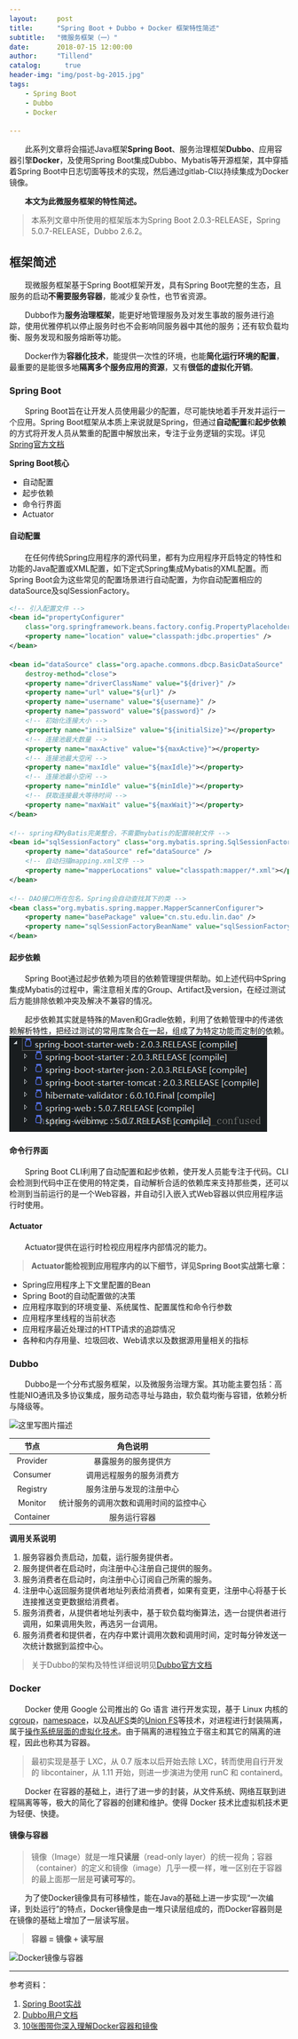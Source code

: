 ```yaml
---
layout:     post
title:      "Spring Boot + Dubbo + Docker 框架特性简述"
subtitle:   "微服务框架（一）"
date:       2018-07-15 12:00:00
author:     "Tillend"
catalog:      true
header-img: "img/post-bg-2015.jpg"
tags:
    - Spring Boot
    - Dubbo
    - Docker
    
---
```


　　此系列文章将会描述Java框架**Spring Boot**、服务治理框架**Dubbo**、应用容器引擎**Docker**，及使用Spring Boot集成Dubbo、Mybatis等开源框架，其中穿插着Spring Boot中日志切面等技术的实现，然后通过gitlab-CI以持续集成为Docker镜像。
  
　　**本文为此微服务框架的特性简述。**
  
> 本系列文章中所使用的框架版本为Spring Boot 2.0.3-RELEASE，Spring 5.0.7-RELEASE，Dubbo 2.6.2。

## 框架简述
　　现微服务框架基于Spring Boot框架开发，具有Spring Boot完整的生态，且服务的启动**不需要服务容器**，能减少复杂性，也节省资源。
  
　　Dubbo作为**服务治理框架**，能更好地管理服务及对发生事故的服务进行追踪，使用优雅停机以停止服务时也不会影响同服务器中其他的服务；还有软负载均衡、服务发现和服务熔断等功能。
  
　　Docker作为**容器化技术**，能提供一次性的环境，也能**简化运行环境的配置**，最重要的是能很多地**隔离多个服务应用的资源**，又有**很低的虚拟化开销**。

### Spring Boot
　　Spring Boot旨在让开发人员使用最少的配置，尽可能快地着手开发并运行一个应用。Spring Boot框架从本质上来说就是Spring，但通过**自动配置**和**起步依赖**的方式将开发人员从繁重的配置中解放出来，专注于业务逻辑的实现。详见[Spring官方文档](https://spring.io/)

**Spring Boot核心**

 - 自动配置
 - 起步依赖
 - 命令行界面
 - Actuator

#### 自动配置
　　在任何传统Spring应用程序的源代码里，都有为应用程序开启特定的特性和功能的Java配置或XML配置，如下定式Spring集成Mybatis的XML配置。而Spring Boot会为这些常见的配置场景进行自动配置，为你自动配置相应的dataSource及sqlSessionFactory。

```xml
<!-- 引入配置文件 -->
<bean id="propertyConfigurer"
	class="org.springframework.beans.factory.config.PropertyPlaceholderConfigurer">
	<property name="location" value="classpath:jdbc.properties" />
</bean>

<bean id="dataSource" class="org.apache.commons.dbcp.BasicDataSource"
	destroy-method="close">
	<property name="driverClassName" value="${driver}" />
	<property name="url" value="${url}" />
	<property name="username" value="${username}" />
	<property name="password" value="${password}" />
	<!-- 初始化连接大小 -->
	<property name="initialSize" value="${initialSize}"></property>
	<!-- 连接池最大数量 -->
	<property name="maxActive" value="${maxActive}"></property>
	<!-- 连接池最大空闲 -->
	<property name="maxIdle" value="${maxIdle}"></property>
	<!-- 连接池最小空闲 -->
	<property name="minIdle" value="${minIdle}"></property>
	<!-- 获取连接最大等待时间 -->
	<property name="maxWait" value="${maxWait}"></property>
</bean>

<!-- spring和MyBatis完美整合，不需要mybatis的配置映射文件 -->
<bean id="sqlSessionFactory" class="org.mybatis.spring.SqlSessionFactoryBean">
	<property name="dataSource" ref="dataSource" />
	<!-- 自动扫描mapping.xml文件 -->
	<property name="mapperLocations" value="classpath:mapper/*.xml"></property>
</bean>

<!-- DAO接口所在包名，Spring会自动查找其下的类 -->
<bean class="org.mybatis.spring.mapper.MapperScannerConfigurer">
	<property name="basePackage" value="cn.stu.edu.lin.dao" />
	<property name="sqlSessionFactoryBeanName" value="sqlSessionFactory"></property>
</bean>
```

#### 起步依赖
　　Spring Boot通过起步依赖为项目的依赖管理提供帮助。如上述代码中Spring集成Mybatis的过程中，需注意相关库的Group、Artifact及version，在经过测试后方能排除依赖冲突及解决不兼容的情况。
  
　　起步依赖其实就是特殊的Maven和Gradle依赖，利用了依赖管理中的传递依赖解析特性，把经过测试的常用库聚合在一起，组成了为特定功能而定制的依赖。
![这里写图片描述](/img/in-post/post-2018-07-15/starter.png)

#### 命令行界面
　　Spring Boot CLI利用了自动配置和起步依赖，使开发人员能专注于代码。CLI会检测到代码中正在使用的特定类，自动解析合适的依赖库来支持那些类，还可以检测到当前运行的是一个Web容器，并自动引入嵌入式Web容器以供应用程序运行时使用。

#### Actuator
　　Actuator提供在运行时检视应用程序内部情况的能力。

> **Actuator能检视到应用程序内的以下细节，详见Spring Boot实战第七章：**
- Spring应用程序上下文里配置的Bean
- Spring Boot的自动配置做的决策
- 应用程序取到的环境变量、系统属性、配置属性和命令行参数
- 应用程序里线程的当前状态
- 应用程序最近处理过的HTTP请求的追踪情况
- 各种和内存用量、垃圾回收、Web请求以及数据源用量相关的指标



### Dubbo
　　Dubbo是一个分布式服务框架，以及微服务治理方案。其功能主要包括：高性能NIO通讯及多协议集成，服务动态寻址与路由，软负载均衡与容错，依赖分析与降级等。 
  
![这里写图片描述](http://dubbo.apache.org/docs/zh-cn/user/sources/images/dubbo-architecture.jpg)

|节点	|角色说明|
|:---:|:---:|
|Provider	|暴露服务的服务提供方|
|Consumer	|调用远程服务的服务消费方|
|Registry|	服务注册与发现的注册中心|
|Monitor	|统计服务的调用次数和调用时间的监控中心|
|Container|	服务运行容器|

**调用关系说明**

 1. 服务容器负责启动，加载，运行服务提供者。 
 2. 服务提供者在启动时，向注册中心注册自己提供的服务。
 3. 服务消费者在启动时，向注册中心订阅自己所需的服务。
 4. 注册中心返回服务提供者地址列表给消费者，如果有变更，注册中心将基于长连接推送变更数据给消费者。
 5. 服务消费者，从提供者地址列表中，基于软负载均衡算法，选一台提供者进行调用，如果调用失败，再选另一台调用。
 6. 服务消费者和提供者，在内存中累计调用次数和调用时间，定时每分钟发送一次统计数据到监控中心。

> 关于Dubbo的架构及特性详细说明见[Dubbo官方文档](http://dubbo.apache.org/#/docs/user/preface/architecture.md?lang=zh-cn)

### Docker
　　Docker 使用 Google 公司推出的 Go 语言 进行开发实现，基于 Linux 内核的[cgroup](https://zh.wikipedia.org/wiki/Cgroups)，[namespace](https://en.wikipedia.org/wiki/Linux_namespaces)，以及[AUFS](https://en.wikipedia.org/wiki/Aufs)类的[Union FS](https://en.wikipedia.org/wiki/Union_mount)等技术，对进程进行封装隔离，属于[操作系统层面的虚拟化技术](https://en.wikipedia.org/wiki/Operating-system-level_virtualization)。由于隔离的进程独立于宿主和其它的隔离的进程，因此也称其为容器。
  
> 最初实现是基于 LXC，从 0.7 版本以后开始去除 LXC，转而使用自行开发的 libcontainer，从 1.11 开始，则进一步演进为使用 runC 和 containerd。

　　Docker 在容器的基础上，进行了进一步的封装，从文件系统、网络互联到进程隔离等等，极大的简化了容器的创建和维护。使得 Docker 技术比虚拟机技术更为轻便、快捷。

#### 镜像与容器

> 镜像（Image）就是一堆**只读层**（read-only layer）的统一视角；容器（container）的定义和镜像（image）几乎一模一样，唯一区别在于容器的最上面那一层是**可读可写**的。

　　为了使Docker镜像具有可移植性，能在Java的基础上进一步实现“一次编译，到处运行”的特点，Docker镜像是由一堆只读层组成的，而Docker容器则是在镜像的基础上增加了一层读写层。
> **容器 = 镜像 + 读写层**

![Docker镜像与容器](http://dockone.io/uploads/article/20151103/d6ad9c257d160164480b25b278f4a2ad.png)


---
参考资料：

 1. [Spring Boot实战](https://book.douban.com/subject/26857423/)
 2. [Dubbo用户文档](http://dubbo.apache.org/#/docs/user/preface/background.md?lang=zh-cn)
 3. [10张图带你深入理解Docker容器和镜像](http://dockone.io/article/783)

